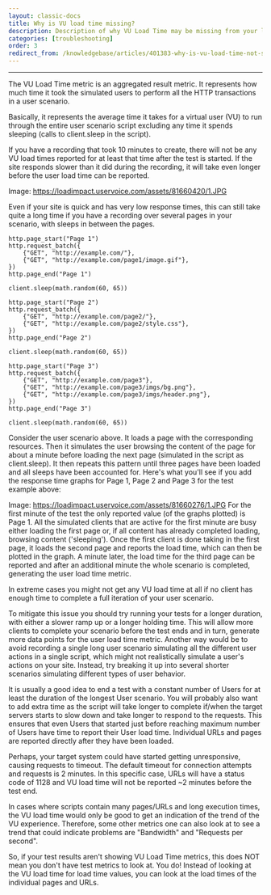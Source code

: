 ```yaml
---
layout: classic-docs
title: Why is VU load time missing?
description: Description of why VU Load Time may be missing from your load test result.
categories: [troubleshooting]
order: 3
redirect_from: /knowledgebase/articles/401383-why-is-vu-load-time-not-showing-in-my-results-gr
---
```


***

The VU Load Time metric is an aggregated result metric. It represents how much time it took the simulated users to perform all the HTTP transactions in a user scenario.

Basically, it represents the average time it takes for a virtual user (VU) to run through the entire user scenario script excluding any time it spends sleeping (calls to client.sleep in the script).

If you have a recording that took 10 minutes to create, there will not be any VU load times reported for at least that time after the test is started. If the site responds slower than it did during the recording, it will take even longer before the user load time can be reported.

Image: https://loadimpact.uservoice.com/assets/81660420/1.JPG

Even if your site is quick and has very low response times, this can still take quite a long time if you have a recording over several pages in your scenario, with sleeps in between the pages.

```
http.page_start("Page 1")
http.request_batch({
    {"GET", "http://example.com/"},
    {"GET", "http://example.com/page1/image.gif"},
})
http.page_end("Page 1")

client.sleep(math.random(60, 65))

http.page_start("Page 2")
http.request_batch({
    {"GET", "http://example.com/page2/"},
    {"GET", "http://example.com/page2/style.css"},
})
http.page_end("Page 2")

client.sleep(math.random(60, 65))

http.page_start("Page 3")
http.request_batch({
    {"GET", "http://example.com/page3"},
    {"GET", "http://example.com/page3/imgs/bg.png"},
    {"GET", "http://example.com/page3/imgs/header.png"},
})
http.page_end("Page 3")

client.sleep(math.random(60, 65))

```
Consider the user scenario above. It loads a page with the corresponding resources. Then it simulates the user browsing the content of the page for about a minute before loading the next page (simulated in the script as client.sleep). It then repeats this pattern until three pages have been loaded and all sleeps have been accounted for. Here's what you'll see if you add the response time graphs for Page 1, Page 2 and Page 3 for the test example above:

Image: https://loadimpact.uservoice.com/assets/81660276/1.JPG
For the first minute of the test the only reported value (of the graphs plotted) is Page 1. All the simulated clients that are active for the first minute are busy either loading the first page or, if all content has already completed loading, browsing content ('sleeping'). Once the first client is done taking in the first page, it loads the second page and reports the load time, which can then be plotted in the graph. A minute later, the load time for the third page can be reported and after an additional minute the whole scenario is completed, generating the user load time metric.

In extreme cases you might not get any VU load time at all if no client has enough time to complete a full iteration of your user scenario.

To mitigate this issue you should try running your tests for a longer duration, with either a slower ramp up or a longer holding time. This will allow more clients to complete your scenario before the test ends and in turn, generate more data points for the user load time metric. Another way would be to avoid recording a single long user scenario simulating all the different user actions in a single script, which might not realistically simulate a user's actions on your site. Instead, try breaking it up into several shorter scenarios simulating different types of user behavior.

It is usually a good idea to end a test with a constant number of Users for at least the duration of the longest User scenario. You will probably also want to add extra time as the script will take longer to complete if/when the target servers starts to slow down and take longer to respond to the requests. This ensures that even Users that started just before reaching maximum number of Users have time to report their User load time. Individual URLs and pages are reported directly after they have been loaded.

Perhaps, your target system could have started getting unresponsive, causing requests to timeout. The default timeout for connection attempts and requests is 2 minutes. In this specific case, URLs will have a status code of 1128 and VU load time will not be reported ~2 minutes before the test end.

In cases where scripts contain many pages/URLs and long execution times, the VU load time would only be good to get an indication of the trend of the VU experience. Therefore, some other metrics one can also look at to see a trend that could indicate problems are "Bandwidth" and "Requests per second".

So, if your test results aren't showing VU Load Time metrics, this does NOT mean you don't have test metrics to look at. You do! Instead of looking at the VU load time for load time values, you can look at the load times of the individual pages and URLs.
